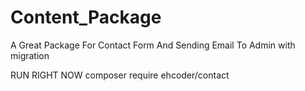 # Content_Package
A Great Package For Contact Form And Sending Email To Admin with migration 

RUN RIGHT NOW
composer require ehcoder/contact
